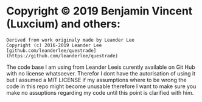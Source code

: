 # Copyright &copy; 2019 Benjamin Vincent (Luxcium) and others:

    Derived from work originaly made by Leander Lee
    Copyright (c) 2016-2019 Leander Lee
    [github.com/leanderlee/questrade](https://github.com/leanderlee/questrade)

The code base I am using from Leander Leeis curently available on Git Hub with no license whatsoever. Therefor I dont have the autorisation of using it but I assumed a MIT LICENSE if my assumptions where to be wrong the code in this repo might become unusable therefore I want to make sure you make no assuptions regarding my code until this point is clarified with him.
